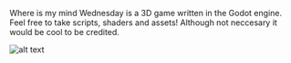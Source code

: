 Where is my mind Wednesday is a 3D game written in the Godot engine. Feel free to take scripts, shaders and assets! Although not neccesary it would be cool to be credited. 
 

![alt text](https://www.usmagazine.com/wp-content/uploads/2024/01/Did-Tony-Soprano-Die-in-The-Sopranos-Revisiting-the-Series-Finale-FEATURE.jpg?crop=0px%2C9px%2C634px%2C358px&resize=1600%2C900&quality=86&strip=all)
